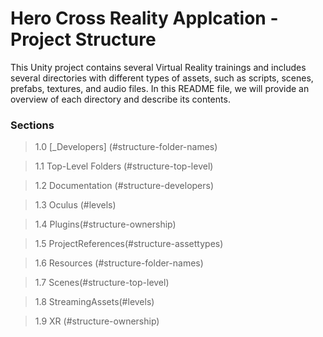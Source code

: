 # Hero Cross Reality Applcation - Project Structure

This Unity project contains several Virtual Reality trainings and includes several
directories with different types of assets, such as scripts, scenes, prefabs, textures,
and audio files. In this README file, we will provide an overview of each directory and
describe its contents.

### Sections

> 1.0 [_Developers] (#structure-folder-names)

> 1.1 Top-Level Folders (#structure-top-level)

> 1.2 Documentation (#structure-developers)

> 1.3 Oculus (#levels)

> 1.4 Plugins(#structure-ownership)

> 1.5 ProjectReferences(#structure-assettypes)

> 1.6 Resources (#structure-folder-names)

> 1.7 Scenes(#structure-top-level)

> 1.8 StreamingAssets(#levels)

> 1.9 XR (#structure-ownership)
